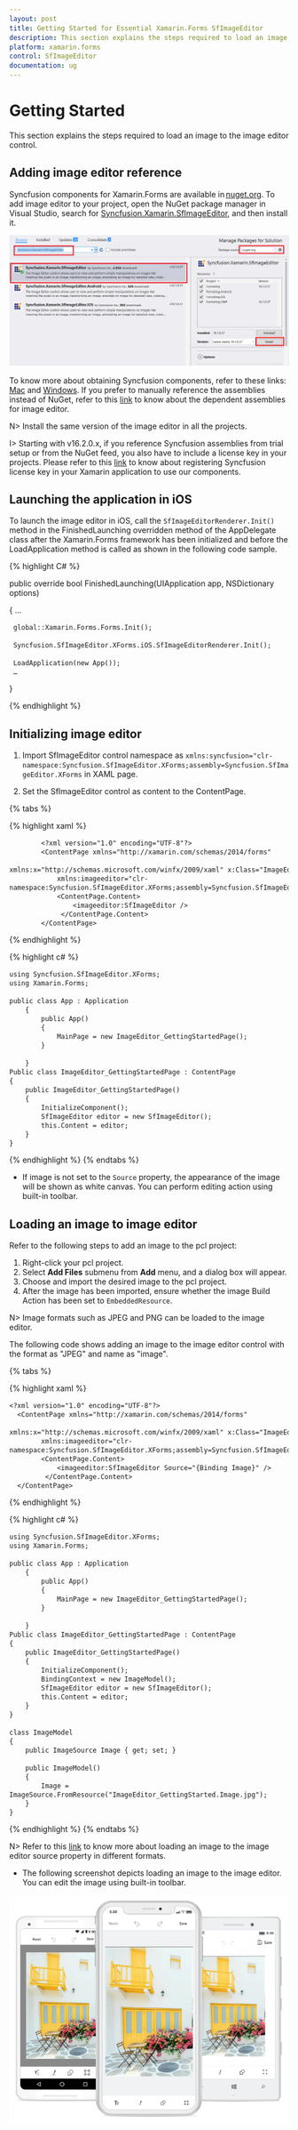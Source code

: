 ```yaml
---
layout: post
title: Getting Started for Essential Xamarin.Forms SfImageEditor
description: This section explains the steps required to load an image to the image editor. Image editor has a built-in toolbar, which has options to edit the image with shapes, path, text, crop, and flip.
platform: xamarin.forms
control: SfImageEditor
documentation: ug
---
```


# Getting Started

This section explains the steps required to load an image to the image editor control.

## Adding image editor reference

Syncfusion components for Xamarin.Forms are available in [nuget.org](https://www.nuget.org/). To add image editor to your project, open the NuGet package manager in Visual Studio, search for [Syncfusion.Xamarin.SfImageEditor](https://www.nuget.org/packages/Syncfusion.Xamarin.SfImageEditor/), and then install it. 

![SfImageEditor](ImageEditor_images/Nugetref.png)

To know more about obtaining Syncfusion components, refer to these links: [Mac](https://help.syncfusion.com/xamarin/introduction/download-and-installation/mac) and [Windows](https://help.syncfusion.com/xamarin/introduction/download-and-installation/windows). If you prefer to manually reference the assemblies instead of NuGet, refer to this [link](https://help.syncfusion.com/xamarin/introduction/control-dependencies#sfimageeditor) to know about the dependent assemblies for image editor. 

N> Install the same version of the image editor in all the projects.

I> Starting with v16.2.0.x, if you reference Syncfusion assemblies from trial setup or from the NuGet feed, you also have to include a license key in your projects. Please refer to this [link](https://help.syncfusion.com/common/essential-studio/licensing/license-key) to know about registering Syncfusion license key in your Xamarin application to use our components.

## Launching the application in iOS

To launch the image editor in iOS, call the `SfImageEditorRenderer.Init()` method in the FinishedLaunching overridden method of the AppDelegate class after the Xamarin.Forms framework has been initialized and before the LoadApplication method is called as shown in the following code sample.

{% highlight C# %} 

 public override bool FinishedLaunching(UIApplication app, NSDictionary options) 

 { 
     … 

     global::Xamarin.Forms.Forms.Init();

     Syncfusion.SfImageEditor.XForms.iOS.SfImageEditorRenderer.Init();

     LoadApplication(new App()); 
     …
 }

{% endhighlight %}

## Initializing image editor

1. Import SfImageEditor control namespace as `xmlns:syncfusion="clr-namespace:Syncfusion.SfImageEditor.XForms;assembly=Syncfusion.SfImageEditor.XForms` in XAML page.

2. Set the SfImageEditor control as content to the ContentPage.

{% tabs %}

{% highlight xaml %}

            <?xml version="1.0" encoding="UTF-8"?>
            <ContentPage xmlns="http://xamarin.com/schemas/2014/forms"
                xmlns:x="http://schemas.microsoft.com/winfx/2009/xaml" x:Class="ImageEditor_GettingStarted.ImageEditor_GettingStartedPage"
                xmlns:imageeditor="clr-namespace:Syncfusion.SfImageEditor.XForms;assembly=Syncfusion.SfImageEditor.XForms">
                <ContentPage.Content>
                    <imageeditor:SfImageEditor />
                 </ContentPage.Content>
            </ContentPage> 

{% endhighlight %}

{% highlight c# %}

    using Syncfusion.SfImageEditor.XForms;
    using Xamarin.Forms;

    public class App : Application
        {
            public App()
            {
                MainPage = new ImageEditor_GettingStartedPage();
            }

        }
    Public class ImageEditor_GettingStartedPage : ContentPage
    {
        public ImageEditor_GettingStartedPage()
        {
            InitializeComponent();
            SfImageEditor editor = new SfImageEditor();
            this.Content = editor;
        }
    }
{% endhighlight %}
{% endtabs %}

* If image is not set to the `Source` property, the appearance of the image will be shown as white canvas. You can perform editing action using built-in toolbar.


## Loading an image to image editor

Refer to the following steps to add an image to the pcl project:

1. Right-click your pcl project. 
2. Select **Add Files** submenu from **Add** menu, and a dialog box will appear.
3. Choose and import the desired image to the pcl project.
4. After the image has been imported, ensure whether the image Build Action has been set to `EmbeddedResource`.

N> Image formats such as JPEG and PNG can be loaded to the image editor.

The following code shows adding an image to the image editor control with the format as "JPEG" and name as "image".

{% tabs %}

{% highlight xaml %}

    <?xml version="1.0" encoding="UTF-8"?>
      <ContentPage xmlns="http://xamarin.com/schemas/2014/forms"
            xmlns:x="http://schemas.microsoft.com/winfx/2009/xaml" x:Class="ImageEditor_GettingStarted.ImageEditor_GettingStartedPage"
            xmlns:imageeditor="clr-namespace:Syncfusion.SfImageEditor.XForms;assembly=Syncfusion.SfImageEditor.XForms">
            <ContentPage.Content>
                <imageeditor:SfImageEditor Source="{Binding Image}" />
             </ContentPage.Content>
      </ContentPage> 

{% endhighlight %}

{% highlight c# %}

    using Syncfusion.SfImageEditor.XForms;
    using Xamarin.Forms;

    public class App : Application
        {
            public App()
            {
                MainPage = new ImageEditor_GettingStartedPage();
            }

        }
    Public class ImageEditor_GettingStartedPage : ContentPage
    {
        public ImageEditor_GettingStartedPage()
        {
            InitializeComponent();
            BindingContext = new ImageModel();
            SfImageEditor editor = new SfImageEditor();
            this.Content = editor;
        }
    }

    class ImageModel
    {
        public ImageSource Image { get; set; }

        public ImageModel()
        {
            Image = ImageSource.FromResource("ImageEditor_GettingStarted.Image.jpg");
        }
    }

{% endhighlight %}
{% endtabs %}

N> Refer to this [link](https://docs.microsoft.com/en-us/xamarin/xamarin-forms/user-interface/images?tabs=vswin#displaying-images) to know more about loading an image to the image editor source property in different formats.

* The following screenshot depicts loading an image to the image editor. You can edit the image using built-in toolbar.

![SfImageEditor](ImageEditor_images/Gettingstarted.png)